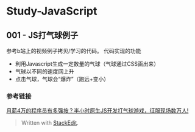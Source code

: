 # Study-JavaScript

## 001 - JS打气球例子
参考b站上的视频例子拷贝/学习的代码。
代码实现的功能

 - 利用Javascript生成一定数量的气球（气球通过CSS画出来）
 - 气球以不同的速度网上升
 - 点击气球，气球会“爆炸”（跑远+变小）
 
### 参考链接
[月薪4万的程序员有多强按？半小时原生JS开发打气球游戏，征服现场数万人!](https://www.bilibili.com/video/av15152538/index_1.html#page=1)

> Written with [StackEdit](https://stackedit.io/).